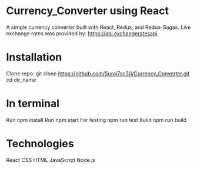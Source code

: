 # Currency_Converter using React

A simple currency converter built with React, Redux, and Redux-Sagas. 
Live exchange rates was provided by: https://api.exchangeratesapi 

# Installation 
   Clone repo: git clone https://github.com/Suraj7sc30/Currency_Converter.git 
   cd dir_name 

# In terminal 
   Run npm install 
   Run npm start
  For testing 
   npm run test
  Build
   npm run build

# Technologies
   React
   CSS
   HTML
   JavaScript
   Node.js

